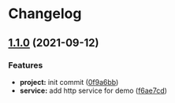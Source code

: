 # Changelog

## [1.1.0](https://www.github.com/NeoHsu/project-ci/compare/v1.0.0...v1.1.0) (2021-09-12)


### Features

* **project:** init commit ([0f9a6bb](https://www.github.com/NeoHsu/project-ci/commit/0f9a6bb3ee933ee3ba4a96a3215d311f3307ff97))
* **service:** add http service for demo ([f6ae7cd](https://www.github.com/NeoHsu/project-ci/commit/f6ae7cd5453de4c4b38f5bdbbf3ccc90d69dfeb4))
